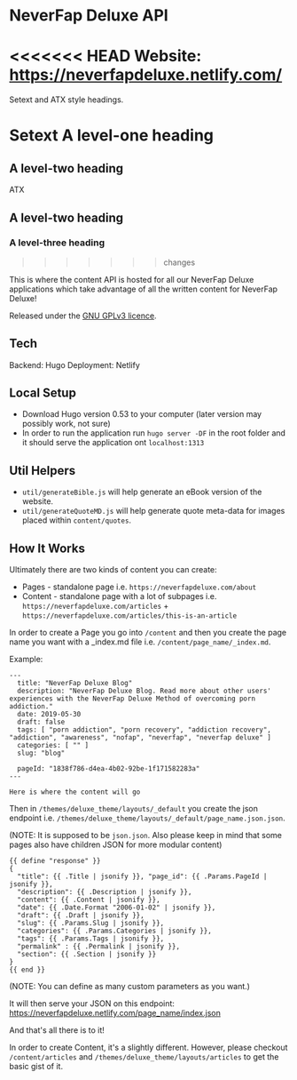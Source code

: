# NeverFap Deluxe API

<<<<<<< HEAD
Website: https://neverfapdeluxe.netlify.com/
=======
Setext and ATX style headings. 

Setext
A level-one heading
===================

A level-two heading
-------------------

ATX
## A level-two heading

### A level-three heading ###




>>>>>>> changes

This is where the content API is hosted for all our NeverFap Deluxe applications which take advantage of all the written content for NeverFap Deluxe!

Released under the [GNU GPLv3 licence](https://github.com/neverfap-deluxe/nfd-api/blob/master/LICENSE).


## Tech

Backend: Hugo
Deployment: Netlify


## Local Setup

- Download Hugo version 0.53 to your computer (later version may possibly work, not sure)
- In order to run the application run `hugo server -DF` in the root folder and it should serve the application ont `localhost:1313`


## Util Helpers

- `util/generateBible.js` will help generate an eBook version of the website.
- `util/generateQuoteMD.js` will help generate quote meta-data for images placed within `content/quotes`.


## How It Works

Ultimately there are two kinds of content you can create:

- Pages - standalone page i.e. `https://neverfapdeluxe.com/about`
- Content - standalone page with a lot of subpages i.e. `https://neverfapdeluxe.com/articles` + `https://neverfapdeluxe.com/articles/this-is-an-article`

In order to create a Page you go into `/content` and then you create the page name you want with a _index.md file i.e. `/content/page_name/_index.md`.

Example:

```
---
  title: "NeverFap Deluxe Blog"
  description: "NeverFap Deluxe Blog. Read more about other users' experiences with the NeverFap Deluxe Method of overcoming porn addiction."
  date: 2019-05-30
  draft: false
  tags: [ "porn addiction", "porn recovery", "addiction recovery", "addiction", "awareness", "nofap", "neverfap", "neverfap deluxe" ]
  categories: [ "" ]
  slug: "blog"

  pageId: "1838f786-d4ea-4b02-92be-1f171582283a"
---

Here is where the content will go
```

Then in `/themes/deluxe_theme/layouts/_default` you create the json endpoint i.e. `/themes/deluxe_theme/layouts/_default/page_name.json.json`.

(NOTE: It is supposed to be `json.json`. Also please keep in mind that some pages also have children JSON for more modular content)

```
{{ define "response" }}
{
  "title": {{ .Title | jsonify }}, "page_id": {{ .Params.PageId | jsonify }},
  "description": {{ .Description | jsonify }},
  "content": {{ .Content | jsonify }},
  "date": {{ .Date.Format "2006-01-02" | jsonify }},
  "draft": {{ .Draft | jsonify }},
  "slug": {{ .Params.Slug | jsonify }},
  "categories": {{ .Params.Categories | jsonify }},
  "tags": {{ .Params.Tags | jsonify }},
  "permalink" : {{ .Permalink | jsonify }},
  "section": {{ .Section | jsonify }}
}
{{ end }}

```

(NOTE: You can define as many custom parameters as you want.)

It will then serve your JSON on this endpoint: https://neverfapdeluxe.netlify.com/page_name/index.json

And that's all there is to it!

In order to create Content, it's a slightly different. However, please checkout `/content/articles` and `/themes/deluxe_theme/layouts/articles` to get the basic gist of it.
